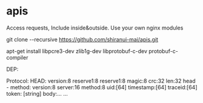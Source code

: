 # apis
Access requests, Include inside&amp;outside. Use your own nginx modules


 git clone --recursive https://github.com/shiranui-mai/apis.git
 
 apt-get install libpcre3-dev zlib1g-dev libprotobuf-c-dev protobuf-c-compiler

DEP:
	

Protocol:
	HEAD:
		version:8
		reserve1:8
		reserve1:8
		magic:8
		crc:32
		len:32
			head - method:
				version:8
				server:16
				method:8
				uid:[64]
				timestamp:[64]
				traceid:[64]
				token: [string]
			body:... ...
